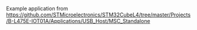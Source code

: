 Example application from https://github.com/STMicroelectronics/STM32CubeL4/tree/master/Projects/B-L475E-IOT01A/Applications/USB_Host/MSC_Standalone
